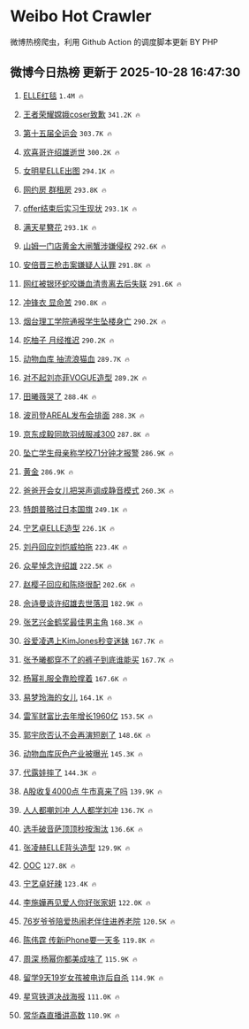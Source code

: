 # Weibo Hot Crawler 



微博热榜爬虫，利用 Github Action 的调度脚本更新 BY PHP 


## 微博今日热榜 更新于 2025-10-28 16:47:30 
1. [ELLE红毯](https://s.weibo.com/weibo?q=ELLE%E7%BA%A2%E6%AF%AF&t=31&band_rank=1&Refer=top) `1.4M 🔥` 

1. [王者荣耀嫦娥coser致歉](https://s.weibo.com/weibo?q=%23%E7%8E%8B%E8%80%85%E8%8D%A3%E8%80%80%E5%AB%A6%E5%A8%A5coser%E8%87%B4%E6%AD%89%23&t=31&band_rank=2&Refer=top) `341.2K 🔥` 

1. [第十五届全运会](https://s.weibo.com/weibo?q=%23%E7%AC%AC%E5%8D%81%E4%BA%94%E5%B1%8A%E5%85%A8%E8%BF%90%E4%BC%9A%23&t=31&band_rank=3&Refer=top) `303.7K 🔥` 

1. [欢喜哥许绍雄逝世](https://s.weibo.com/weibo?q=%23%E6%AC%A2%E5%96%9C%E5%93%A5%E8%AE%B8%E7%BB%8D%E9%9B%84%E9%80%9D%E4%B8%96%23&t=31&band_rank=4&Refer=top) `300.2K 🔥` 

1. [女明星ELLE出图](https://s.weibo.com/weibo?q=%23%E5%A5%B3%E6%98%8E%E6%98%9FELLE%E5%87%BA%E5%9B%BE%23&t=31&band_rank=5&Refer=top) `294.1K 🔥` 

1. [网约房 群租房](https://s.weibo.com/weibo?q=%E7%BD%91%E7%BA%A6%E6%88%BF%20%E7%BE%A4%E7%A7%9F%E6%88%BF&t=31&band_rank=6&Refer=top) `293.8K 🔥` 

1. [offer结束后实习生现状](https://s.weibo.com/weibo?q=offer%E7%BB%93%E6%9D%9F%E5%90%8E%E5%AE%9E%E4%B9%A0%E7%94%9F%E7%8E%B0%E7%8A%B6&t=31&band_rank=7&Refer=top) `293.1K 🔥` 

1. [满天星簪花](https://s.weibo.com/weibo?q=%E6%BB%A1%E5%A4%A9%E6%98%9F%E7%B0%AA%E8%8A%B1&t=31&band_rank=8&Refer=top) `293.1K 🔥` 

1. [山姆一门店黄金大闸蟹涉嫌侵权](https://s.weibo.com/weibo?q=%23%E5%B1%B1%E5%A7%86%E4%B8%80%E9%97%A8%E5%BA%97%E9%BB%84%E9%87%91%E5%A4%A7%E9%97%B8%E8%9F%B9%E6%B6%89%E5%AB%8C%E4%BE%B5%E6%9D%83%23&t=31&band_rank=9&Refer=top) `292.6K 🔥` 

1. [安倍晋三枪击案嫌疑人认罪](https://s.weibo.com/weibo?q=%23%E5%AE%89%E5%80%8D%E6%99%8B%E4%B8%89%E6%9E%AA%E5%87%BB%E6%A1%88%E5%AB%8C%E7%96%91%E4%BA%BA%E8%AE%A4%E7%BD%AA%23&t=31&band_rank=10&Refer=top) `291.8K 🔥` 

1. [网红被银环蛇咬嫌血清贵离去后失联](https://s.weibo.com/weibo?q=%23%E7%BD%91%E7%BA%A2%E8%A2%AB%E9%93%B6%E7%8E%AF%E8%9B%87%E5%92%AC%E5%AB%8C%E8%A1%80%E6%B8%85%E8%B4%B5%E7%A6%BB%E5%8E%BB%E5%90%8E%E5%A4%B1%E8%81%94%23&t=31&band_rank=11&Refer=top) `291.6K 🔥` 

1. [冲锋衣 显命苦](https://s.weibo.com/weibo?q=%E5%86%B2%E9%94%8B%E8%A1%A3%20%E6%98%BE%E5%91%BD%E8%8B%A6&t=31&band_rank=12&Refer=top) `290.8K 🔥` 

1. [烟台理工学院通报学生坠楼身亡](https://s.weibo.com/weibo?q=%23%E7%83%9F%E5%8F%B0%E7%90%86%E5%B7%A5%E5%AD%A6%E9%99%A2%E9%80%9A%E6%8A%A5%E5%AD%A6%E7%94%9F%E5%9D%A0%E6%A5%BC%E8%BA%AB%E4%BA%A1%23&t=31&band_rank=13&Refer=top) `290.2K 🔥` 

1. [吃柚子 月经推迟](https://s.weibo.com/weibo?q=%E5%90%83%E6%9F%9A%E5%AD%90%20%E6%9C%88%E7%BB%8F%E6%8E%A8%E8%BF%9F&t=31&band_rank=14&Refer=top) `290.2K 🔥` 

1. [动物血库 抽流浪猫血](https://s.weibo.com/weibo?q=%E5%8A%A8%E7%89%A9%E8%A1%80%E5%BA%93%20%E6%8A%BD%E6%B5%81%E6%B5%AA%E7%8C%AB%E8%A1%80&t=31&band_rank=15&Refer=top) `289.7K 🔥` 

1. [对不起刘亦菲VOGUE造型](https://s.weibo.com/weibo?q=%E5%AF%B9%E4%B8%8D%E8%B5%B7%E5%88%98%E4%BA%A6%E8%8F%B2VOGUE%E9%80%A0%E5%9E%8B&t=31&band_rank=16&Refer=top) `289.2K 🔥` 

1. [田曦薇哭了](https://s.weibo.com/weibo?q=%E7%94%B0%E6%9B%A6%E8%96%87%E5%93%AD%E4%BA%86&t=31&band_rank=17&Refer=top) `288.4K 🔥` 

1. [波司登AREAL发布会排面](https://s.weibo.com/weibo?q=%23%E6%B3%A2%E5%8F%B8%E7%99%BBAREAL%E5%8F%91%E5%B8%83%E4%BC%9A%E6%8E%92%E9%9D%A2%23&t=31&band_rank=18&Refer=top) `288.3K 🔥` 

1. [京东成毅同款羽绒服减300](https://s.weibo.com/weibo?q=%23%E4%BA%AC%E4%B8%9C%E6%88%90%E6%AF%85%E5%90%8C%E6%AC%BE%E7%BE%BD%E7%BB%92%E6%9C%8D%E5%87%8F300%23&t=31&band_rank=19&Refer=top) `287.8K 🔥` 

1. [坠亡学生母亲称学校71分钟才报警](https://s.weibo.com/weibo?q=%23%E5%9D%A0%E4%BA%A1%E5%AD%A6%E7%94%9F%E6%AF%8D%E4%BA%B2%E7%A7%B0%E5%AD%A6%E6%A0%A171%E5%88%86%E9%92%9F%E6%89%8D%E6%8A%A5%E8%AD%A6%23&t=31&band_rank=20&Refer=top) `286.9K 🔥` 

1. [黄金](https://s.weibo.com/weibo?q=%E9%BB%84%E9%87%91&t=31&band_rank=21&Refer=top) `286.9K 🔥` 

1. [爸爸开会女儿把哭声调成静音模式](https://s.weibo.com/weibo?q=%23%E7%88%B8%E7%88%B8%E5%BC%80%E4%BC%9A%E5%A5%B3%E5%84%BF%E6%8A%8A%E5%93%AD%E5%A3%B0%E8%B0%83%E6%88%90%E9%9D%99%E9%9F%B3%E6%A8%A1%E5%BC%8F%23&t=31&band_rank=22&Refer=top) `260.3K 🔥` 

1. [特朗普略过日本国旗](https://s.weibo.com/weibo?q=%E7%89%B9%E6%9C%97%E6%99%AE%E7%95%A5%E8%BF%87%E6%97%A5%E6%9C%AC%E5%9B%BD%E6%97%97&t=31&band_rank=23&Refer=top) `249.1K 🔥` 

1. [宁艺卓ELLE造型](https://s.weibo.com/weibo?q=%23%E5%AE%81%E8%89%BA%E5%8D%93ELLE%E9%80%A0%E5%9E%8B%23&t=31&band_rank=24&Refer=top) `226.1K 🔥` 

1. [刘丹回应刘恺威拍拖](https://s.weibo.com/weibo?q=%23%E5%88%98%E4%B8%B9%E5%9B%9E%E5%BA%94%E5%88%98%E6%81%BA%E5%A8%81%E6%8B%8D%E6%8B%96%23&t=31&band_rank=25&Refer=top) `223.4K 🔥` 

1. [众星悼念许绍雄](https://s.weibo.com/weibo?q=%23%E4%BC%97%E6%98%9F%E6%82%BC%E5%BF%B5%E8%AE%B8%E7%BB%8D%E9%9B%84%23&t=31&band_rank=26&Refer=top) `222.5K 🔥` 

1. [赵樱子回应和陈晓很配](https://s.weibo.com/weibo?q=%23%E8%B5%B5%E6%A8%B1%E5%AD%90%E5%9B%9E%E5%BA%94%E5%92%8C%E9%99%88%E6%99%93%E5%BE%88%E9%85%8D%23&t=31&band_rank=27&Refer=top) `202.6K 🔥` 

1. [佘诗曼谈许绍雄去世落泪](https://s.weibo.com/weibo?q=%23%E4%BD%98%E8%AF%97%E6%9B%BC%E8%B0%88%E8%AE%B8%E7%BB%8D%E9%9B%84%E5%8E%BB%E4%B8%96%E8%90%BD%E6%B3%AA%23&t=31&band_rank=28&Refer=top) `182.9K 🔥` 

1. [张艺兴金鹤奖最佳男主角](https://s.weibo.com/weibo?q=%23%E5%BC%A0%E8%89%BA%E5%85%B4%E9%87%91%E9%B9%A4%E5%A5%96%E6%9C%80%E4%BD%B3%E7%94%B7%E4%B8%BB%E8%A7%92%23&t=31&band_rank=29&Refer=top) `168.3K 🔥` 

1. [谷爱凌遇上KimJones秒变迷妹](https://s.weibo.com/weibo?q=%23%E8%B0%B7%E7%88%B1%E5%87%8C%E9%81%87%E4%B8%8AKimJones%E7%A7%92%E5%8F%98%E8%BF%B7%E5%A6%B9%23&t=31&band_rank=30&Refer=top) `167.7K 🔥` 

1. [张予曦都穿不了的裤子到底谁能买](https://s.weibo.com/weibo?q=%E5%BC%A0%E4%BA%88%E6%9B%A6%E9%83%BD%E7%A9%BF%E4%B8%8D%E4%BA%86%E7%9A%84%E8%A3%A4%E5%AD%90%E5%88%B0%E5%BA%95%E8%B0%81%E8%83%BD%E4%B9%B0&t=31&band_rank=31&Refer=top) `167.7K 🔥` 

1. [杨幂礼服全靠脸撑着](https://s.weibo.com/weibo?q=%E6%9D%A8%E5%B9%82%E7%A4%BC%E6%9C%8D%E5%85%A8%E9%9D%A0%E8%84%B8%E6%92%91%E7%9D%80&t=31&band_rank=32&Refer=top) `167.6K 🔥` 

1. [易梦玲海的女儿](https://s.weibo.com/weibo?q=%E6%98%93%E6%A2%A6%E7%8E%B2%E6%B5%B7%E7%9A%84%E5%A5%B3%E5%84%BF&t=31&band_rank=33&Refer=top) `164.1K 🔥` 

1. [雷军财富比去年增长1960亿](https://s.weibo.com/weibo?q=%23%E9%9B%B7%E5%86%9B%E8%B4%A2%E5%AF%8C%E6%AF%94%E5%8E%BB%E5%B9%B4%E5%A2%9E%E9%95%BF1960%E4%BA%BF%23&t=31&band_rank=34&Refer=top) `153.5K 🔥` 

1. [郭宇欣否认不会再演短剧了](https://s.weibo.com/weibo?q=%23%E9%83%AD%E5%AE%87%E6%AC%A3%E5%90%A6%E8%AE%A4%E4%B8%8D%E4%BC%9A%E5%86%8D%E6%BC%94%E7%9F%AD%E5%89%A7%E4%BA%86%23&t=31&band_rank=35&Refer=top) `148.6K 🔥` 

1. [动物血库灰色产业被曝光](https://s.weibo.com/weibo?q=%23%E5%8A%A8%E7%89%A9%E8%A1%80%E5%BA%93%E7%81%B0%E8%89%B2%E4%BA%A7%E4%B8%9A%E8%A2%AB%E6%9B%9D%E5%85%89%23&t=31&band_rank=36&Refer=top) `145.3K 🔥` 

1. [代露娃摔了](https://s.weibo.com/weibo?q=%E4%BB%A3%E9%9C%B2%E5%A8%83%E6%91%94%E4%BA%86&t=31&band_rank=37&Refer=top) `144.3K 🔥` 

1. [A股收复4000点 牛市真来了吗](https://s.weibo.com/weibo?q=A%E8%82%A1%E6%94%B6%E5%A4%8D4000%E7%82%B9%20%E7%89%9B%E5%B8%82%E7%9C%9F%E6%9D%A5%E4%BA%86%E5%90%97&t=31&band_rank=38&Refer=top) `139.9K 🔥` 

1. [人人都嘲刘冲 人人都学刘冲](https://s.weibo.com/weibo?q=%E4%BA%BA%E4%BA%BA%E9%83%BD%E5%98%B2%E5%88%98%E5%86%B2%20%E4%BA%BA%E4%BA%BA%E9%83%BD%E5%AD%A6%E5%88%98%E5%86%B2&t=31&band_rank=39&Refer=top) `136.7K 🔥` 

1. [选手破音萨顶顶秒按淘汰](https://s.weibo.com/weibo?q=%E9%80%89%E6%89%8B%E7%A0%B4%E9%9F%B3%E8%90%A8%E9%A1%B6%E9%A1%B6%E7%A7%92%E6%8C%89%E6%B7%98%E6%B1%B0&t=31&band_rank=40&Refer=top) `136.6K 🔥` 

1. [张凌赫ELLE背头造型](https://s.weibo.com/weibo?q=%23%E5%BC%A0%E5%87%8C%E8%B5%ABELLE%E8%83%8C%E5%A4%B4%E9%80%A0%E5%9E%8B%23&t=31&band_rank=41&Refer=top) `129.9K 🔥` 

1. [OOC](https://s.weibo.com/weibo?q=OOC&t=31&band_rank=42&Refer=top) `127.8K 🔥` 

1. [宁艺卓好辣](https://s.weibo.com/weibo?q=%E5%AE%81%E8%89%BA%E5%8D%93%E5%A5%BD%E8%BE%A3&t=31&band_rank=43&Refer=top) `123.4K 🔥` 

1. [李施嬅再见爱人你好张家妍](https://s.weibo.com/weibo?q=%E6%9D%8E%E6%96%BD%E5%AC%85%E5%86%8D%E8%A7%81%E7%88%B1%E4%BA%BA%E4%BD%A0%E5%A5%BD%E5%BC%A0%E5%AE%B6%E5%A6%8D&t=31&band_rank=44&Refer=top) `122.0K 🔥` 

1. [76岁爷爷陪爱热闹老伴住进养老院](https://s.weibo.com/weibo?q=%2376%E5%B2%81%E7%88%B7%E7%88%B7%E9%99%AA%E7%88%B1%E7%83%AD%E9%97%B9%E8%80%81%E4%BC%B4%E4%BD%8F%E8%BF%9B%E5%85%BB%E8%80%81%E9%99%A2%23&t=31&band_rank=45&Refer=top) `120.5K 🔥` 

1. [陈伟霆 传新iPhone要一天多](https://s.weibo.com/weibo?q=%E9%99%88%E4%BC%9F%E9%9C%86%20%E4%BC%A0%E6%96%B0iPhone%E8%A6%81%E4%B8%80%E5%A4%A9%E5%A4%9A&t=31&band_rank=46&Refer=top) `119.8K 🔥` 

1. [周深 杨幂你都美成啥了](https://s.weibo.com/weibo?q=%E5%91%A8%E6%B7%B1%20%E6%9D%A8%E5%B9%82%E4%BD%A0%E9%83%BD%E7%BE%8E%E6%88%90%E5%95%A5%E4%BA%86&t=31&band_rank=47&Refer=top) `115.9K 🔥` 

1. [留学9天19岁女孩被电诈后自杀](https://s.weibo.com/weibo?q=%23%E7%95%99%E5%AD%A69%E5%A4%A919%E5%B2%81%E5%A5%B3%E5%AD%A9%E8%A2%AB%E7%94%B5%E8%AF%88%E5%90%8E%E8%87%AA%E6%9D%80%23&t=31&band_rank=48&Refer=top) `114.9K 🔥` 

1. [星穹铁道决战海报](https://s.weibo.com/weibo?q=%E6%98%9F%E7%A9%B9%E9%93%81%E9%81%93%E5%86%B3%E6%88%98%E6%B5%B7%E6%8A%A5&t=31&band_rank=49&Refer=top) `111.0K 🔥` 

1. [常华森直播讲高数](https://s.weibo.com/weibo?q=%E5%B8%B8%E5%8D%8E%E6%A3%AE%E7%9B%B4%E6%92%AD%E8%AE%B2%E9%AB%98%E6%95%B0&t=31&band_rank=50&Refer=top) `110.9K 🔥` 

